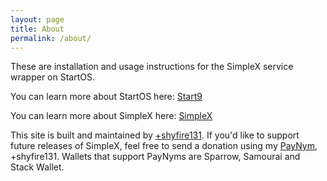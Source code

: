 ```yaml
---
layout: page
title: About
permalink: /about/
---
```


These are installation and usage instructions for the SimpleX service wrapper on StartOS.  

You can learn more about StartOS here:
[Start9](https://start9.com)

You can learn more about SimpleX here:
[SimpleX](https://simplex.chat)

This site is built and maintained by [+shyfire131](https://shyfire131.net). If you'd like to support future releases of SimpleX, feel free to send a donation using my [PayNym](https://paynym.is/+shyfire131), +shyfire131. Wallets that support PayNyms are Sparrow, Samourai and Stack Wallet.